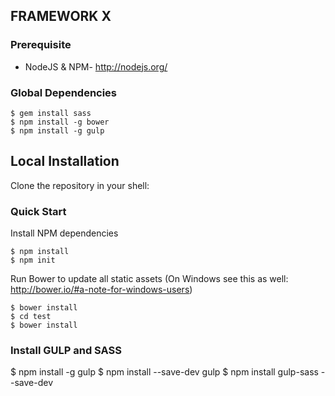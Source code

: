 

## FRAMEWORK X

### Prerequisite

  * NodeJS & NPM- http://nodejs.org/

### Global Dependencies

    $ gem install sass 
    $ npm install -g bower 
    $ npm install -g gulp

## Local Installation

  Clone the repository in your shell:

### Quick Start

  Install NPM dependencies

    $ npm install
    $ npm init

  Run Bower to update all static assets (On Windows see this as well: http://bower.io/#a-note-for-windows-users)

    $ bower install
    $ cd test
    $ bower install

###  Install GULP and SASS
   
   $ npm install -g gulp 
   $ npm install --save-dev gulp
   $ npm install gulp-sass --save-dev


